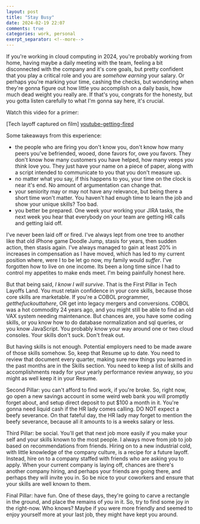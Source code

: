 ```yaml
---
layout: post
title: "Stay Busy"
date: 2024-02-19 22:07
comments: true
categories: work, personal
exerpt_separator: <!--more-->
---
```

If you're working in cloud computing in 2024, you're probably working from home, having maybe a daily
meeting with the team, feeling a bit disconnected with the company and it's core goals, but pretty
confident that you play a critical role and you are _somehow earning_ your salary. Or perhaps you're 
marking your time, cashing the checks, but wondering when they're gonna figure out how little you 
accomplish on a daily basis, how much dead weight you really are. If that's you, congrats for the 
honesty, but you gotta listen carefully to what I'm gonna say here, it's crucial.
<!--more-->

Watch this video for a primer:

[Tech layoff captured on film] [youtube-getting-fired]

Some takeaways from this experience: 

* the people who are firing you don't know you, don't know how many peers you've befriended, wooed, done favors for, owe you favors. They don't know how many customers you have helped, how many veeps _you think_ love you. They just have your name on a piece of paper, along with a script intended to communicate to you that you don't measure up.
* no matter what you say, if this happens to you, your time on the clock is near it's end.  No amount of argumentation can change that.
* your seniority may or may not have any relevance, but being there a short time won't matter. You haven't had enugh time to learn the job and show your unique skills? Too bad.
* you better be prepared. One week your working your JIRA tasks, the next week you hear that everybody on your team are getting HR calls and getting laid off.

I've never been laid off or fired. I've always lept from one tree to another like that old iPhone game Doodle Jump, 
stasis for years, then sudden action, then stasis again. I've always managed to gain at least 20% in increases in 
compensation as I have moved, which has led to my current position where, were I to be let go now, my family would
_suffer_. I've forgotten how to live on one income. Its been a long time since I had to control my appetites to make
ends meet. I'm being painfully honest here.

But that being said, *I know I will survive*. That is the First Pillar in Tech Layoffs Land. You must retain confidence 
in your core skills, because those core skills are marketable.  If you're a COBOL programmer, _getthefuckouttahere_, OR
get into legacy mergers and conversions. COBOL was a hot commodity 24 years ago, and you might still be able to find
an old VAX system needing maintenance. But chances are, you have some coding skills, or you know how to do database
normalization and sql queries, or you know JavaScript. You probably know your way around one or two cloud consoles.
Your skills don't suck. Don't freak out.

But having skills is not enough. Potential employers need to be made aware of those skills somehow. So, keep that
Resume up to date. You need to review that document every quarter, making sure new things you learned in the past
months are in the Skills section. You need to keep a list of skills and accomplishments ready for your yearly
performance review anyway, so you might as well keep it in your Resume.

Second Pillar: you can't afford to find work, if you're broke. So, right now, go open a new savings account in some 
weird web bank you will promptly forget about, and setup direct deposit to put $100 a month in it. You're gonna 
need liquid cash if the HR lady comes calling. DO NOT expect a beefy severance. On that fateful day, the HR lady 
may forget to mention the beefy severance, because all it amounts to is a weeks salary or less.

Third Pillar: be social. You'll get that next job more easily if you make your self and your skills known to the most
people. I always move from job to job based on recommendations from friends. Hiring on to a new industrial cold, with 
little knowledge of the company culture, is a recipe for a future layoff. Instead, hire on to a company staffed with 
friends who are asking you to apply. When your current company is laying off, chances are there's another company
hiring, and perhaps your friends are going there, and perhaps they will invite you in. So be nice to your coworkers
and ensure that your skills are well known to them.   

Final Pillar: have fun. One of these days, they're going to carve a rectangle in the ground, and place the remains of 
_you_ in it. So, try to find some joy in the right-now. Who knows? Maybe if you were more friendly and seemed to enjoy 
yourself more at your last job, they might have kept you around.

[youtube-getting-fired]: https://www.reddit.com/r/videos/comments/1aunsar/girl_records_herself_getting_laidoff_cloudflare/?utm_source=share&utm_medium=ios_app&utm_name=iossmf

<!-- see https://github.com/Shopify/liquid/wiki/Liquid-for-Designers for stuff 
# H1
## H2
[I'm an inline-style link](https://www.google.com)
![alt text](https://github.com/adam-p/markdown-here/raw/master/src/common/images/icon48.png 'Logo Title Text 1')
```javascript
var s = 'JavaScript syntax highlighting';
alert(s);
```
   * an unordered list item (note a newline is required before the list begins)
   1. an ordered list item
| Tables        | Are           | Cool  |
| ------------- |:-------------:| -----:|
| col 3 is      | right-aligned | $1600 |
-->
